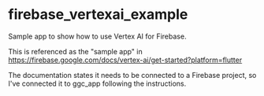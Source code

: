 # firebase_vertexai_example

Sample app to show how to use Vertex AI for Firebase.

This is referenced as the "sample app" in https://firebase.google.com/docs/vertex-ai/get-started?platform=flutter

The documentation states it needs to be connected to a Firebase project, so I've connected it to ggc_app following the instructions.
